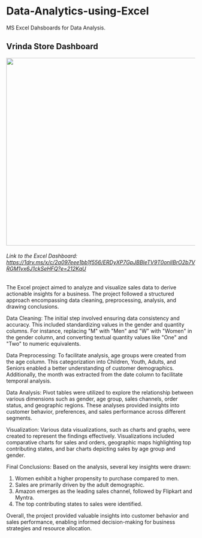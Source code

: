 # Data-Analytics-using-Excel

MS Excel Dahsboards for Data Analysis.  

## Vrinda Store Dashboard 
<img src="https://github.com/DDGaonkar/Data-Analytics-using-Excel/assets/33095020/b9446402-deea-4e7d-9206-0b2efc443f89" width=900 height=500>

###### _Link to the Excel Dashboard: https://1drv.ms/x/c/2a097eee1bb1f556/ERDyXP7GpJBBleTV9T0onlIBrO2b7VRGM1vx6J1ckSeHFQ?e=212KqU_


The Excel project aimed to analyze and visualize sales data to derive actionable insights for a business. The project followed a structured approach encompassing data cleaning, preprocessing, analysis, and drawing conclusions. 

Data Cleaning:
The initial step involved ensuring data consistency and accuracy. This included standardizing values in the gender and quantity columns. For instance, replacing "M" with "Men" and "W" with "Women" in the gender column, and converting textual quantity values like "One" and "Two" to numeric equivalents.

Data Preprocessing:
To facilitate analysis, age groups were created from the age column. This categorization into Children, Youth, Adults, and Seniors enabled a better understanding of customer demographics. Additionally, the month was extracted from the date column to facilitate temporal analysis.

Data Analysis:
Pivot tables were utilized to explore the relationship between various dimensions such as gender, age group, sales channels, order status, and geographic regions. These analyses provided insights into customer behavior, preferences, and sales performance across different segments.

Visualization:
Various data visualizations, such as charts and graphs, were created to represent the findings effectively. Visualizations included comparative charts for sales and orders, geographic maps highlighting top contributing states, and bar charts depicting sales by age group and gender.

Final Conclusions:
Based on the analysis, several key insights were drawn:
1. Women exhibit a higher propensity to purchase compared to men.
2. Sales are primarily driven by the adult demographic.
3. Amazon emerges as the leading sales channel, followed by Flipkart and Myntra.
4. The top contributing states to sales were identified.

Overall, the project provided valuable insights into customer behavior and sales performance, enabling informed decision-making for business strategies and resource allocation.
